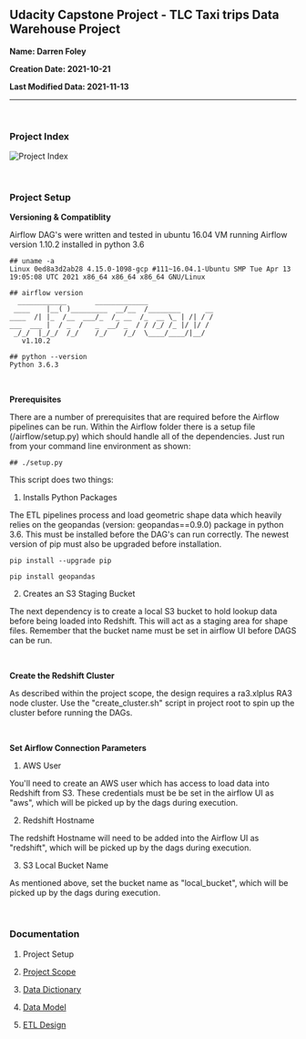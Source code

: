 ## Udacity Capstone Project - TLC Taxi trips Data Warehouse Project


**Name: Darren Foley**

**Creation Date: 2021-10-21**

**Last Modified Data: 2021-11-13**

-------------------------------------------------------

<br>

### Project Index

![Project Index](project_index.png)


<br>

### Project Setup

**Versioning & Compatiblity**

<p>Airflow DAG's were written and tested in ubuntu 16.04 VM running Airflow version 1.10.2 installed in python 3.6</p>

```
## uname -a 
Linux 0ed8a3d2ab28 4.15.0-1098-gcp #111~16.04.1-Ubuntu SMP Tue Apr 13 19:05:08 UTC 2021 x86_64 x86_64 x86_64 GNU/Linux
```


```
## airflow version
  ____________       _____________
 ____    |__( )_________  __/__  /________      __
____  /| |_  /__  ___/_  /_ __  /_  __ \_ | /| / /
___  ___ |  / _  /   _  __/ _  / / /_/ /_ |/ |/ /
 _/_/  |_/_/  /_/    /_/    /_/  \____/____/|__/
   v1.10.2
```

```
## python --version
Python 3.6.3
```

<br>

**Prerequisites**

<p>There are a number of prerequisites that are required before the Airflow pipelines can be run. Within the Airflow folder there is a setup file (/airflow/setup.py) which should handle all of the dependencies. Just run from your command line environment as shown:</p>

```
## ./setup.py
```

This script does two things:

1. Installs Python Packages

<p>The ETL pipelines process and load geometric shape data which heavily relies on the geopandas (version: geopandas==0.9.0) package in python 3.6. This must be installed before the DAG's can run correctly. The newest version of pip must also be upgraded before installation. </p>

```
pip install --upgrade pip

pip install geopandas

```

2. Creates an S3 Staging Bucket

<p>The next dependency is to create a local S3 bucket to hold lookup data before being loaded into Redshift. This will act as a staging area for shape files. Remember that the bucket name must be set in airflow UI before DAGS can be run.</p>

<br>

**Create the Redshift Cluster**

<p>As described within the project scope, the design requires a ra3.xlplus RA3 node cluster. Use the "create_cluster.sh" script in project root to spin up the cluster before running the DAGs.</p>

<br>

**Set Airflow Connection Parameters**

1. AWS User

<p>You'll need to create an AWS user which has access to load data into Redshift from S3. These credentials must be be set in the airflow UI as "aws", which will be picked up by the dags during execution.</p>

2. Redshift Hostname

<p>The redshift Hostname will need to be added into the Airflow UI as "redshift", which will be picked up by the dags during execution. </p>


3. S3 Local Bucket Name

<p>As mentioned above, set the bucket name as "local_bucket", which will be picked up by the dags during execution. </p>

<br>

### Documentation

1. Project Setup

2. [Project Scope](docs/ProjectScope.md) 

3. [Data Dictionary](docs/DataDictionary.md)

4. [Data Model](docs/DataModel.md)

5. [ETL Design](docs/ETLDesign.md) 
